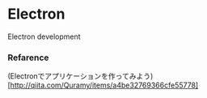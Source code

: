 # Electron
Electron development

### Refarence
(Electronでアプリケーションを作ってみよう)[http://qiita.com/Quramy/items/a4be32769366cfe55778]
